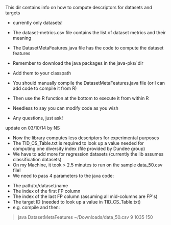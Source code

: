This dir contains info on how to compute descriptors for datasets and targets
- currently only datasets!

- The dataset-metrics.csv file contains the list of dataset metrics and their meaning
- The DatasetMetaFeatures.java file has the code to compute the dataset features
- Remember to download the java packages in the java-pks/ dir
- Add them to your classpath
- You should manually compile the DatasetMetaFeatures.java file (or I can add code to compile it from R)
- Then use the R function at the bottom to execute it from within R
- Needless to say you can modify code as you wish
- Any questions, just ask!

update on 03/10/14 by NS
- Now the library computes less descriptors for experimental purposes
- The TID_CS_Table.txt is required to look up a value needed for computing one diversity index (file provided by Dundee group)
- We have to add more for regression datasets (currently the lib assumes classification datasets)
- On my Machine, it took > 2.5 minutes to run on the sample data_50.csv file!
- We need to pass 4 parameters to the java code:
* The path/to/dataset/name
* The index of the first FP column
* The index of the last FP column (assuming all mid-columns are FP's)
* The target ID (needed to look up a value in TID_CS_Table.txt)
* e.g. compile and then:
> java DatasetMetaFeatures ~/Downloads/data_50.csv 9 1035 150 



